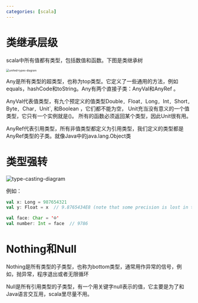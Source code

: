 ```yaml
---
categories: [scala]
---
```




# 类继承层级

scala中所有值都有类型，包括数值和函数。下图是类继承树

<img src="https://docs.scala-lang.org/resources/images/tour/unified-types-diagram.svg" alt="unified-types-diagram" style="zoom:50%;" />

Any是所有类型的超类型，也称为top类型。它定义了一些通用的方法，例如equals，hashCode和toString。Any有两个直接子类：AnyVal和AnyRef 。

AnyVal代表值类型，有九个预定义的值类型Double`, `Float`, `Long`, `Int`, `Short`, `Byte`, `Char`, `Unit`, 和Boolean ，它们都不能为空， Unit充当没有意义的一个值类型，它只有一个实例就是()。 所有的函数必须返回某个类型，因此Unit很有用。

AnyRef代表引用类型，所有非值类型都定义为引用类型，我们定义的类型都是AnyRef类型的子类。就像Java中的java.lang.Object类

# 类型强转

![type-casting-diagram](https://docs.scala-lang.org/resources/images/tour/type-casting-diagram.svg)

例如：

```scala
val x: Long = 987654321
val y: Float = x  // 9.8765434E8 (note that some precision is lost in this case)

val face: Char = '☺'
val number: Int = face  // 9786
```

# Nothing和Null

Nothing是所有类型的子类型，也称为bottom类型，通常用作异常的信号，例如，抛异常，程序退出或者无限循环

Null是所有引用类型的子类型，有一个用关键字null表示的值，它主要是为了和Java语言交互用，scala里尽量不用。
